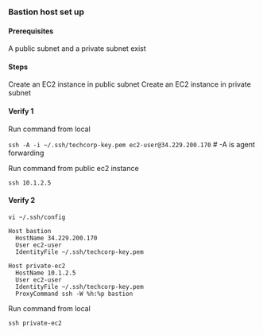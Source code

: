 ### Bastion host set up

#### Prerequisites

A public subnet and a private subnet exist

#### Steps

Create an EC2 instance in public subnet
Create an EC2 instance in private subnet


#### Verify 1

Run command from local

`ssh -A -i ~/.ssh/techcorp-key.pem ec2-user@34.229.200.170` # -A is agent forwarding

Run command from public ec2 instance

`ssh 10.1.2.5`

#### Verify 2

`vi ~/.ssh/config`

```
Host bastion
  HostName 34.229.200.170
  User ec2-user
  IdentityFile ~/.ssh/techcorp-key.pem

Host private-ec2
  HostName 10.1.2.5
  User ec2-user
  IdentityFile ~/.ssh/techcorp-key.pem
  ProxyCommand ssh -W %h:%p bastion
```

Run command from local

`ssh private-ec2`
